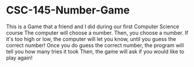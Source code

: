 # CSC-145-Number-Game
This is a Game that a friend and I did during our first Computer Science course
The computer will choose a number.
Then, you choose a number.
If it's too high or low, the computer will let you know, until you guess the correct number!
Once you do guess the correct number, the program will tell you how many tries it took
Then, the game will ask if you would like to play again!
